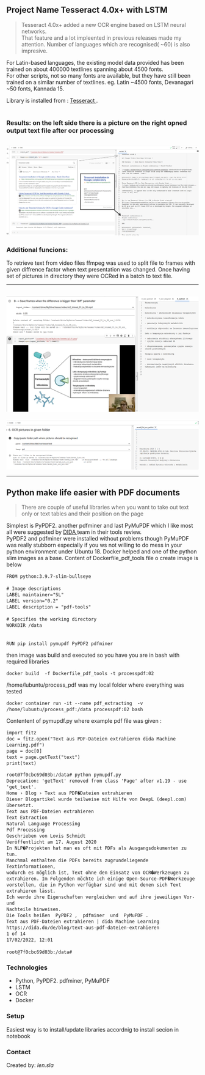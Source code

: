 ## Project Name Tesseract 4.0x+ with LSTM


> <p>Tesseract 4.0x+ added a new OCR engine based on LSTM neural networks.<br> That feature and a lot impleented in previous releases made my attention. Number of languages which are recognised( ~60) is also impresive.<br>

For Latin-based languages, the existing model data provided has been trained on about 400000 textlines spanning about 4500 fonts.<br> For other scripts, not so many fonts are available, but they have still been trained on a similar number of textlines. eg. Latin ~4500 fonts, Devanagari ~50 fonts, Kannada 15.<br>


Library is installed from : [Tesseract ](https://github.com/tesseract-ocr/tessdata_fast) .<br>
<br>


### Results: on the left side there is a picture on the right opned output text file after ocr processing

![### source-result ](ocr-result-eng.PNG)
---

### Additional funcions:

To retrieve text from video files ffmpeg was used to split file to frames 
with given diffrence factor when text presentation was changed.
Once having set of pictures in directory they were OCRed in a batch to text file.

---

![### processing files from folder](frames.PNG)
---

![### processing files from folder](folder.PNG)
  
  ---

## Python  make life easier with PDF documents


> <p>There are couple of useful libraries when you want to take out text only or text tables and their position on the page<br>
Simplest is PyPDF2.
another pdfminer
and last PyMuPDF  which I like most all were suggested by [DIDA ](https://dida.do/de/blog/text-aus-pdf-dateien-extrahieren ) team in their tools review. <br>
PyPDF2 and pdfminer were installed without problems though PyMuPDF was really stubborn especially if you ws not willing to do mess in your python environment under Ubuntu 18. 
Docker helped and one of the python slim images as a base. Content of Dockerfile_pdf_tools file o create image  is below

```
FROM python:3.9.7-slim-bullseye 

# Image descriptions
LABEL maintainer="SL"
LABEL version="0.2"
LABEL description = "pdf-tools"

# Specifies the working directory
WORKDIR /data


RUN pip install pymupdf PyPDF2 pdfminer
```
then image was build  and executed  so you have you are in bash with required libraries

```
docker build  -f Dockerfile_pdf_tools -t processpdf:02
```
/home/lubuntu/process_pdf was my local folder where everything was tested

```
docker container run -it --name pdf_extracting  -v /home/lubuntu/process_pdf:/data processpdf:02 bash
```
Contentent of pymupdf.py where example pdf file was given :


```
import fitz
doc = fitz.open("Text aus PDF-Dateien extrahieren dida Machine Learning.pdf")
page = doc[0]
text = page.getText("text")
print(text)
```
```
root@7f0cbc69d03b:/data# python pymupdf.py
Deprecation: 'getText' removed from class 'Page' after v1.19 - use 'get_text'.
Home › Blog › Text aus PDF�Dateien extrahieren
Dieser Blogartikel wurde teilweise mit Hilfe von DeepL (deepl.com) übersetzt.
Text aus PDF-Dateien extrahieren
Text Extraction
Natural Language Processing
Pdf Processing
Geschrieben von Lovis Schmidt
Veröffentlicht am 17. August 2020
In NLP�Projekten hat man es oft mit PDFs als Ausgangsdokumenten zu tun.
Manchmal enthalten die PDFs bereits zugrundeliegende Textinformationen,
wodurch es möglich ist, Text ohne den Einsatz von OCR�Werkzeugen zu
extrahieren. Im Folgenden möchte ich einige Open-Source-PDF�Werkzeuge
vorstellen, die in Python verfügbar sind und mit denen sich Text extrahieren lässt.
Ich werde ihre Eigenschaften vergleichen und auf ihre jeweiligen Vor- und
Nachteile hinweisen.
Die Tools heißen  PyPDF2 ,  pdfminer  und  PyMuPDF .
Text aus PDF-Dateien extrahieren | dida Machine Learning
https://dida.do/de/blog/text-aus-pdf-dateien-extrahieren
1 of 14
17/02/2022, 12:01

root@7f0cbc69d03b:/data# 
```

### Technologies
* Python, PyPDF2. pdfminer, PyMuPDF
* LSTM
* OCR
* Docker



### Setup
Easiest way is to install/update libraries accordnig to install secion in notebook




### Contact
Created by: _len.sla_

